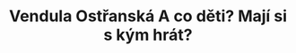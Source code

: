 ---
id: 3d8dafa9-5e5c-4ba3-9821-8a7f7b50be87
title: "Vendula Ostřanská A co děti? Mají si s kým hrát?"
price: 80000
year: 2013
description: "Projekt Venduly Ostřanské navazuje na její dlouhodobě úspěšnou práci se školami a dětmi celého Novojičínska. Její různorodé pohybové volnočasové programy (od zumby a aerobiku, přes lyžování či bruslení v maskách) pomáhají již několik let dětem navázat důležité sociální kontakty, najít si vztah ke sportu, poznat své zájmy a možnosti, jak trávit svůj volný čas. Vendula je rovněž sama aktivní v místní komunitě. Výtěžek jedné z jejich loňských aktivit přispěl k realizaci smyslové zahrady Speciální MŠ a ZŠ v Novém Jičíně – projektu, který byl loni podpořen i Nadačním fondem Kousek po kousku."
kouskovani: false
locationName: undefined
position:
  lng: 18.0500718895889
  lat: 49.70742382392442
---